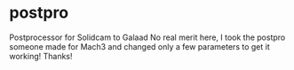postpro
=======

Postprocessor for Solidcam to Galaad
No real merit here, I took the postpro someone made for Mach3 and changed only a few parameters to get it working!
Thanks!
